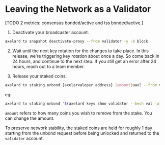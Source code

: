 # Leaving the Network as a Validator

[TODO 2 metrics: consensus bonded/active and tss bonded/active.]

1. Deactivate your broadcaster account.
```bash
axelard tx snapshot deactivate-proxy --from validator -y -b block
```

2. Wait until the next key rotation for the changes to take place. In this release, we're triggering key rotation about once a day. So come back in 24 hours, and continue to the next step. If you still get an error after 24 hours, reach out to a team member.

3. Release your staked coins.
```bash
axelard tx staking unbond [axelarvaloper address] [amount]uaxl --from validator -y -b block
```
eg:
```bash
axelard tx staking unbond "$(axelard keys show validator --bech val -a)" 100000000uaxl --from validator -y -b block
```
`amount` refers to how many coins you wish to remove from the stake. You can change the amount.

To preserve network stability, the staked coins are held for roughly 1 day starting from the unbond request before being unlocked and returned to the `validator` account.
